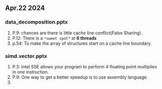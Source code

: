 ## Apr.22 2024

### data_decomposition.pptx
1. P.9: chances are there is little cache line conflict(False Sharing).
2. P.12: There is a `*sweet spot*` at **6 threads**
3. p.54: To make the array of structures start on a cache line boundary.


### simd.vector.pptx
1. P.3: Intel SSE allows your program to perform 4 floating point multiplies in one instruction.
2. P.9: One way to get a better speedup is to use assembly language.
3. 
